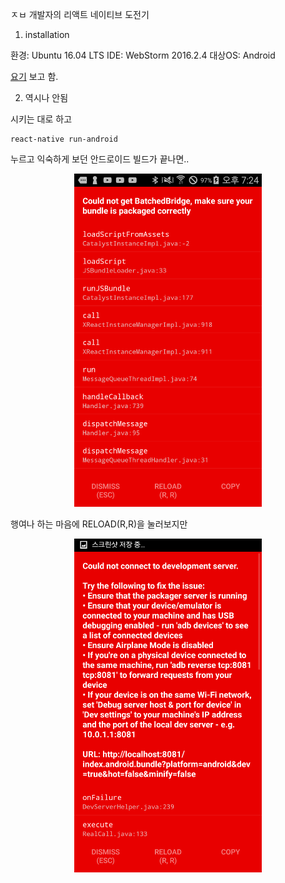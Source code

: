 ㅈㅂ 개발자의 리액트 네이티브 도전기

1. installation

환경: Ubuntu 16.04 LTS
IDE: WebStorm 2016.2.4
대상OS: Android

[요기](https://facebook.github.io/react-native/docs/getting-started.html) 보고 함.

2. 역시나 안됨 

시키는 대로 하고

<pre><code>react-native run-android</code></pre>

누르고 익숙하게 보던 안드로이드 빌드가 끝나면..

<p align="center">
    <img width="300px" src="./images/readme/couldnotgetbatchbridge.png"></img>
</p>

행여나 하는 마음에 RELOAD(R,R)을 눌러보지만

<p align="center">
    <img width="300px" src="./images/readme/couldnotconnecttodevelopmentserver.png"></img>
</p>



 





